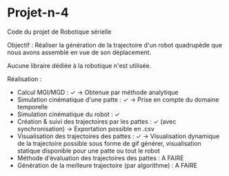 # Projet-n-4
Code du projet de Robotique sérielle

Objectif : Réaliser la génération de la trajectoire d'un robot quadrupède que nous avons assemblé en vue de son déplacement.

Aucune libraire dédiée à la robotique n'est utilisée.

Réalisation : 
- Calcul MGI/MGD : ✓
    -> Obtenue par méthode analytique
- Simulation cinématique d'une patte : ✓
    -> Prise en compte du domaine temporelle
- Simulation cinématique du robot : ✓
- Création & suivi des trajectoires par les pattes : ✓ (avec synchronisation)
    -> Exportation possible en .csv
- Visualisation des trajectoires des pattes : ✓
    -> Visualisation dynamique de la trajectoire possible sous forme de gif générer, visualisation statique disponible pour une patte ou tout le robot
- Méthode d'évaluation des trajectoires des pattes : A FAIRE
- Génération de la meilleure trajectoire (par algorithme) : A FAIRE
